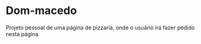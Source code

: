 # Dom-macedo
 Projeto pessoal de uma página de pizzaria, onde o usuário irá fazer pedido nesta página
